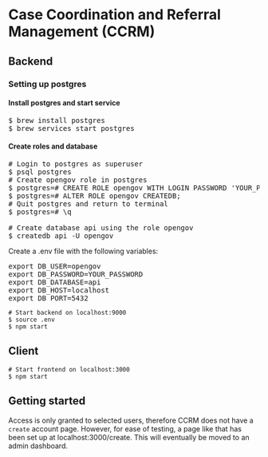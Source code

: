 # Case Coordination and Referral Management (CCRM)

## Backend

### Setting up postgres

#### Install postgres and start service
<pre>
$ brew install postgres
$ brew services start postgres
</pre>

#### Create roles and database
<pre>
# Login to postgres as superuser
$ psql postgres
# Create opengov role in postgres
$ postgres=# CREATE ROLE opengov WITH LOGIN PASSWORD 'YOUR_PASSWORD';
$ postgres=# ALTER ROLE opengov CREATEDB;
# Quit postgres and return to terminal
$ postgres=# \q

# Create database api using the role opengov
$ createdb api -U opengov
</pre>

Create a .env file with the following variables:
<pre>
export DB_USER=opengov
export DB_PASSWORD=YOUR_PASSWORD
export DB_DATABASE=api
export DB_HOST=localhost
export DB_PORT=5432
</pre>

```
# Start backend on localhost:9000
$ source .env
$ npm start
```

## Client

```
# Start frontend on localhost:3000
$ npm start
```

## Getting started

Access is only granted to selected users, therefore CCRM does not have a `create` account page. However, for ease of testing, a page like that has been set up at localhost:3000/create. This will eventually be moved to an admin dashboard.
